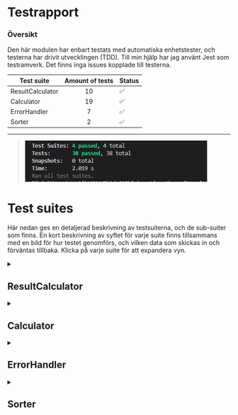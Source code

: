# Testrapport

### Översikt

Den här modulen har enbart testats med automatiska enhetstester, och testerna har drivit utvecklingen (TDD). Till min hjälp har jag använt Jest som testramverk. Det finns inga issues kopplade till testerna.

| Test suite | Amount of tests | Status |
| --- | :---: | --- |
| ResultCalculator | 10 | ✅ |
| Calculator | 19 | ✅ |
| ErrorHandler | 7 | ✅ |
| Sorter | 2 | ✅ |

---

>![test-passed](images\test-passed.jpg)

# Test suites

Här nedan ges en detaljerad beskrivning av testsuiterna, och de sub-suiter som finns. En kort beskrivning av syftet för varje suite finns tillsammans med en bild för hur testet genomförs, och vilken data som skickas in och förväntas tillbaka. Klicka på varje suite för att expandera vyn.

<details>
<summary>

## ResultCalculator
</summary>



### `"Add data to collection"`
Här testas möjligheten att lägga till ett nummer till listan. Det stora fokuset ligger på att man bara ska kunna lägga till datatypen "number".

![inject-data](images\inject-data.jpeg)

### `"Read calculated data"`
Även om själva uträkningarna testas i suiten Calculator, så behöver det finnas en del tester som kontrollerar att uträkningarna sker på rätt sätt ihop med samlingen av nummer som hålls av klassen "ResultCalculator", som är den datan som skickas ut till användaren.

![inject-data](images\read-data.jpeg)

### `"Read normal distribution"`
Här testas beteendet i ett tänkt användningsfall, för att kontrollera att de nummer man lägger in i samlingen räknas ut på rätt sätt. 

![inject-data](images\end-product-data.jpeg)

</details>


<details>
<summary>

## Calculator
</summary>


### `"Calculate descriptive statistics"`
I den här sub-suiten testas metoderna som gör själva uträkningarna i modulen. 

![inject-data](images\calculator.jpeg)

### `"Calculate with invalid data"`
Den här sub-suiten testar metoderna med felaktig input.

![inject-data](images\calculator-invalid-input.jpeg)

### `"Calculate a normal distribution data with decimal input"`
Här testas att ett förväntat objekt med data kan skapas även med decimala tal.

![inject-data](images\calculator-norm-dist.jpeg)

### `"Calculate frequency"`
Här testas att en frekvenstabell kan skapas både med decimala tal, och heltal.

![inject-data](images\calculator-frequency.jpeg)

</details>

<details>
<summary>

## ErrorHandler
</summary>

### `"Error check number"`

![inject-data](images\error-handler-number.jpeg)

### `"Error check empty array"`

![inject-data](images\error-handler-array.jpeg)
</details>

<details>
<summary>

## Sorter
</summary>

![inject-data](images\sorter.jpeg)
</details>
